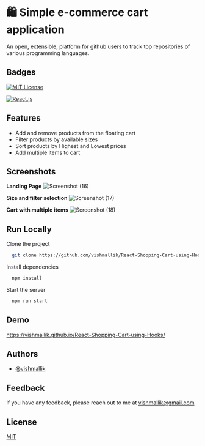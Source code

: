 # 🛍️ Simple e-commerce cart application

An open, extensible, platform for github users to track top repositories of various programming languages.

## Badges

[![MIT License](https://img.shields.io/badge/License-MIT-green.svg)](https://choosealicense.com/licenses/mit/)

[![React.js](https://img.shields.io/badge/Frontend-React.js-blue)](https://reactjs.org/)

## Features

- Add and remove products from the floating cart
- Filter products by available sizes
- Sort products by Highest and Lowest prices
- Add multiple items to cart

## Screenshots

**Landing Page**
![Screenshot (16)](https://user-images.githubusercontent.com/64186460/203712866-82332950-5788-48a6-8f13-f621f1d4843f.png)

**Size and filter selection**
![Screenshot (17)](https://user-images.githubusercontent.com/64186460/203712868-4a5486e9-e1fe-44f5-aa3f-ba13b6e20d5a.png)

**Cart with multiple items**
![Screenshot (18)](https://user-images.githubusercontent.com/64186460/203712860-c2ac8bf7-04d1-4429-8eaf-216a46e91678.png)

## Run Locally

Clone the project

```bash
  git clone https://github.com/vishmallik/React-Shopping-Cart-using-Hooks.git
```

Install dependencies

```bash
  npm install
```

Start the server

```bash
  npm run start
```

## Demo

https://vishmallik.github.io/React-Shopping-Cart-using-Hooks/

## Authors

- [@vishmallik](https://www.github.com/vishmallik)

## Feedback

If you have any feedback, please reach out to me at vishmallik@gmail.com

## License

[MIT](https://choosealicense.com/licenses/mit/)
